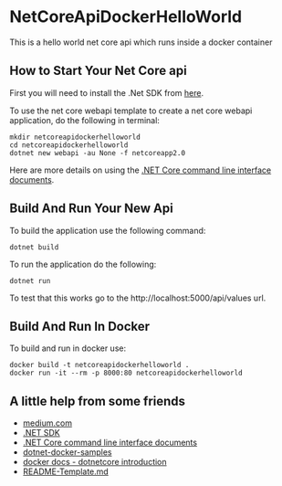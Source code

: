 # NetCoreApiDockerHelloWorld
This is a hello world net core api which runs inside a docker container

## How to Start Your Net Core api

First you will need to install the .Net SDK from [here](https://www.microsoft.com/net/learn/get-started/macos#macosx).

To use the net core webapi template to create a net core webapi application, do the following in terminal:
```console
mkdir netcoreapidockerhelloworld
cd netcoreapidockerhelloworld
dotnet new webapi -au None -f netcoreapp2.0
```
Here are more details on using the [.NET Core command line interface documents](https://docs.microsoft.com/en-us/dotnet/core/tools/?tabs=netcore2x).

## Build And Run Your New Api
To build the application use the following command:
```console
dotnet build
```

To run the application do the following:
```console
dotnet run
```
To test that this works go to the http://localhost:5000/api/values url.


## Build And Run In Docker
To build and run in docker use:

```console
docker build -t netcoreapidockerhelloworld .
docker run -it --rm -p 8000:80 netcoreapidockerhelloworld
```
## A little help from some friends
* [medium.com](https://medium.com/trafi-tech-beat/running-net-core-on-docker-c438889eb5a)
* [.NET SDK](https://www.microsoft.com/net/learn/get-started/macos#macosx)
* [.NET Core command line interface documents](https://docs.microsoft.com/en-us/dotnet/core/tools/?tabs=netcore2x)
* [dotnet-docker-samples](https://github.com/dotnet/dotnet-docker-samples/tree/master/aspnetapp)
* [docker docs - dotnetcore introduction](https://docs.docker.com/engine/examples/dotnetcore/#introduction)
* [README-Template.md](https://gist.github.com/PurpleBooth/109311bb0361f32d87a2)
